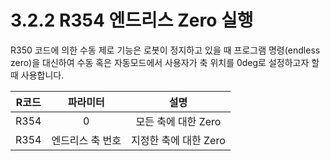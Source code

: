 ﻿# 3.2.2 R354 엔드리스 Zero 실행
R350 코드에 의한 수동 제로 기능은 로봇이 정지하고 있을 때 프로그램 명령(endless zero)을 대신하여 수동 혹은 자동모드에서 사용자가 축 위치를 0deg로 설정하고자 할 때 사용합니다.

|         **R코드**     |         **파라미터**  |        **설명**       |
| :-------------------: | :-------------------: | :-------------------: |
| R354                  |        0              | 모든 축에 대한 Zero    |
| R354                  |   엔드리스 축 번호     | 지정한 축에 대한 Zero  |
